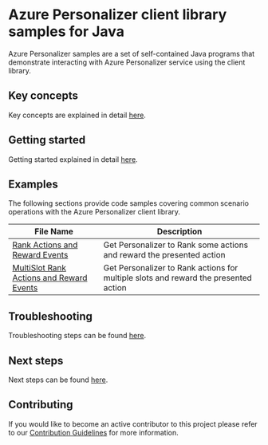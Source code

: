 # Azure Personalizer client library samples for Java

Azure Personalizer samples are a set of self-contained Java programs that demonstrate interacting with Azure Personalizer service using the client library.

## Key concepts
Key concepts are explained in detail [here][SDK_README_KEY_CONCEPTS].

## Getting started
Getting started explained in detail [here][SDK_README_GETTING_STARTED].

## Examples
The following sections provide code samples covering common scenario operations with the Azure Personalizer client library.

| **File Name**                                                           | **Description**                                                                     |
|-------------------------------------------------------------------------|-------------------------------------------------------------------------------------|
| [Rank Actions and Reward Events][rank_and_rewards_single_slot]          | Get Personalizer to Rank some actions and reward the presented action               |
| [MultiSlot Rank Actions and Reward Events][rank_and_rewards_multi_slot] | Get Personalizer to Rank actions for multiple slots and reward the presented action | 

## Troubleshooting
Troubleshooting steps can be found [here][SDK_README_TROUBLESHOOTING].

## Next steps
Next steps can be found [here][SDK_README_NEXT_STEPS].

## Contributing
If you would like to become an active contributor to this project please refer to our [Contribution
Guidelines][SDK_README_CONTRIBUTING] for more information.

<!-- LINKS -->
[SDK_README_CONTRIBUTING]: https://github.com/Azure/azure-sdk-for-java/blob/main/sdk/personalizer/azure-ai-personalizer/README.md#contributing
[SDK_README_GETTING_STARTED]: https://github.com/Azure/azure-sdk-for-java/blob/main/sdk/personalizer/azure-ai-personalizer/README.md#getting-started
[SDK_README_TROUBLESHOOTING]: https://github.com/Azure/azure-sdk-for-java/blob/main/sdk/personalizer/azure-ai-personalizer/README.md#troubleshooting
[SDK_README_KEY_CONCEPTS]: https://github.com/Azure/azure-sdk-for-java/blob/main/sdk/personalizer/azure-ai-personalizer/README.md#key-concepts
[SDK_README_NEXT_STEPS]: https://github.com/Azure/azure-sdk-for-java/blob/main/sdk/personalizer/azure-ai-personalizer/README.md#next-steps
[rank_and_rewards_single_slot]:https://github.com/Azure/azure-sdk-for-java/blob/main/sdk/personalizer/azure-ai-personalizer/src/samples/java/com/azure/ai/personalizer/RankActionsAndRewardEvents.java
[rank_and_rewards_multi_slot]:https://github.com/Azure/azure-sdk-for-java/blob/main/sdk/personalizer/azure-ai-personalizer/src/samples/java/com/azure/ai/personalizer/MultiSlotRankActionsAndRewardEvents.java